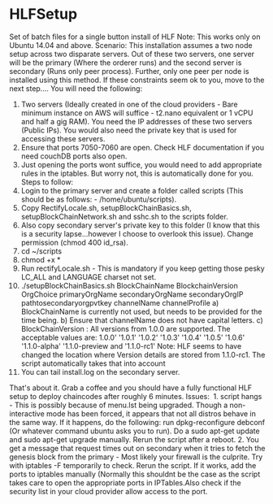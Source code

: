 # HLFSetup
Set of batch files for a single button install of HLF
Note: This works only on Ubuntu 14.04 and above.
Scenario: This installation assumes a two node setup across two disparate servers. Out of these two servers, one server will be the primary (Where the orderer runs) and the second server is secondary (Runs only peer process).
Further, only one peer per node is installed using this method.
If these constraints seem ok to you, move to the next step....
You will need the following:
  1. Two servers (Ideally created in one of the cloud providers - Bare minimum instance on AWS will suffice - t2.nano equivalent or 1 vCPU and half a gig RAM). You need the IP addresses of these two servers (Public IPs). You would also need the private key that is used for accessing these servers.
  2. Ensure that ports 7050-7060 are open. Check HLF documentation if you need couchDB ports also open.
  3. Just opening the ports wont suffice, you would need to add appropriate rules in the iptables. But worry not, this is automatically done for you.
 Steps to follow:
  1. Login to the primary server and create a folder called scripts (This should be as follows: - /home/ubuntu/scripts).
  2. Copy RectifyLocale.sh, setupBlockChainBasics.sh, setupBlockChainNetwork.sh and sshc.sh to the scripts folder.
  3. Also copy secondary server's private key to this folder (I know that this is a security lapse...however I choose to overlook this issue). Change permission (chmod 400 id_rsa).
  4. cd ~/scripts
  5. chmod +x *
  6. Run rectifyLocale.sh - This is mandatory if you keep getting those pesky LC_ALL and LANGUAGE charset not set.
  7. ./setupBlockChainBasics.sh BlockChainName BlockchainVersion OrgChoice primaryOrgName secondaryOrgName secondaryOrgIP pathtosecondaryorgpvtkey channelName channelProfile
    a) BlockChainName is currently not used, but needs to be provided for the time being.
    b) Ensure that channelName does not have capital letters.
    c) BlockChainVersion : All versions from 1.0.0 are supported. The acceptable values are:
        1.0.0' '1.0.1' '1.0.2' '1.0.3' '1.0.4' '1.0.5' '1.0.6' '1.1.0-alpha' '1.1.0-preview and '1.1.0-rc1'
        Note: HLF seems to have changed the location where Version details are stored from 1.1.0-rc1. The script automatically takes that into account
  8. You can tail install.log on the secondary server.
        
  That's about it. Grab a coffee and you should have a fully functional HLF setup to deploy chaincodes after roughly 6 minutes.
  Issues:
  1. script hangs - This is possibly because of menu.lst being upgraded. Though a non-interactive mode has been forced, it appears that not all distros behave in the same way. If it happens, do the following:
    run dpkg-reconfigure debconf (Or whatever command ubuntu asks you to run). Do a sudo apt-get update and sudo apt-get upgrade manually. Rerun the script after a reboot.
  2. You get a message that request times out on secondary when it tries to fetch the genesis block from the primary - Most likely your firewall is the culprite. Try with iptables -F temporarily to check. Rerun the script. If it works, add the ports to iptables manually (Normally this shouldnt be the case as the script takes care to open the appropriate ports in IPTables.Also check if the security list in your cloud provider allow access to the port.
  
